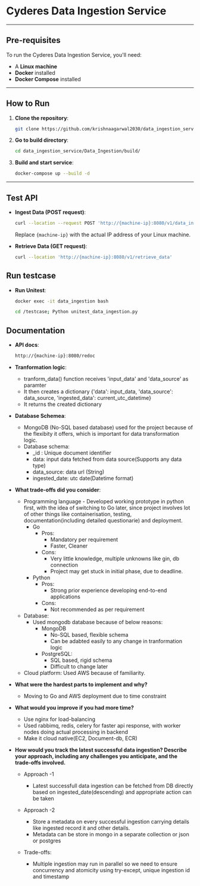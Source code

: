 # Cyderes Data Ingestion Service

---

## Pre-requisites

To run the Cyderes Data Ingestion Service, you'll need:

* A **Linux machine**
* **Docker** installed
* **Docker Compose** installed

---

## How to Run


1.  **Clone the repository**:
    ```bash
    git clone https://github.com/krishnaagarwal2030/data_ingestion_service.git
    ```
2.  **Go to build directory**:
    ```bash
    cd data_ingestion_service/Data_Ingestion/build/
    ```
3.  **Build and start service**:
    ```bash
    docker-compose up --build -d
    ```

---

## Test API

* **Ingest Data (POST request)**:
    ```bash
    curl --location --request POST 'http://{machine-ip}:8080/v1/data_ingestion'
    ```
    Replace `{machine-ip}` with the actual IP address of your Linux machine.

* **Retrieve Data (GET request)**:
    ```bash
    curl --location 'http://{machine-ip}:8080/v1/retrieve_data'
    ```


## Run testcase

* **Run Unitest**:
	```bash
    docker exec -it data_ingestion bash
    ```
	```bash
    cd /testcase; Python unitest_data_ingestion.py
    ```

## Documentation

* **API docs**:
    ```bash
    http://{machine-ip}:8080/redoc
    ```


* **Tranformation logic**:
	* tranform_data() function receives 'input_data' and 'data_source' as paramter
	* It then creates a dictionary {'data': input_data, 'data_source': data_source, 'ingested_data': current_utc_datetime}
	* It returns the created dictionary

* **Database Schemea**:
	* MongoDB (No-SQL based database) used for the project because of the flexibity it offers, which is important for data transformation logic.
	* Database schema: 
		* _id : Unique document identifier
		* data: input data fetched from data source(Supports any data type)
		* data_source: data url (String)
		* ingested_date: utc date(Datetime format)

* **What trade-offs did you consider**:
	* Programming language - 
		Developed working prototype in python first, with the idea of switching to Go later, since project involves lot of other things like containerisation, testing, documentation(including detailed questionarie) and deployment.
		* Go
			* Pros:
				* Mandatory per requirement
				* Faster, Cleaner
			* Cons:
				* Very little knowledge, multiple unknowns like gin, db connection
				* Project may get stuck in initial phase, due to deadline.
		* Python
			* Pros:
				* Strong prior experience developing end-to-end applications
			* Cons:
				* Not recommended as per requirement
	* Database:
		* Used mongodb database because of below reasons:
			* MongoDB
				* No-SQL based, flexible schema
				* Can be adabted easily to any change in tranformation logic
			* PostgreSQL:
				* SQL based, rigid schema
				* Difficult to change later
	* Cloud platform:
		Used AWS because of familiarity.

* **What were the hardest parts to implement and why?**
	* Moving to Go and AWS deployment due to time constraint

* **What would you improve if you had more time?**
	* Use nginx for load-balancing
	* Used rabbimq, redis, celery for faster api response, with worker nodes doing actual processing in backend
	* Make it cloud native(EC2, Document-db, ECR)

* **How would you track the latest successful data ingestion? Describe your approach, including any challenges you anticipate, and the trade-offs involved.**
	* Approach -1
		* Latest successfull data ingestion can be fetched from DB directly based on ingested_date(descending) and appropriate action can be taken
		
	* Approach -2
		* Store a metadata on every successful ingestion carrying details like ingested record it and other details.
		* Metadata can be store in mongo in a separate collection or json or postgres
	* Trade-offs:
		* Multiple ingestion may run in parallel so we need to ensure concurrency and atomicity using try-except, unique ingestion id and timestamp

